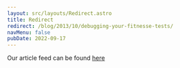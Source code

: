 ```yaml
---
layout: src/layouts/Redirect.astro
title: Redirect
redirect: /blog/2013/10/debugging-your-fitnesse-tests/
navMenu: false
pubDate: 2022-09-17
---
```

<div>
Our article feed can be found <a href="/blog/2013/10/debugging-your-fitnesse-tests/">here</a>
</div>
